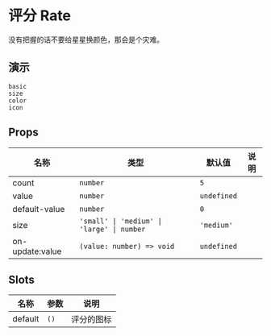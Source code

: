 # 评分 Rate

没有把握的话不要给星星换颜色，那会是个灾难。

## 演示

```demo
basic
size
color
icon
```

## Props

| 名称 | 类型 | 默认值 | 说明 |
| --- | --- | --- | --- |
| count | `number` | `5` |  |
| value | `number` | `undefined` |  |
| default-value | `number` | `0` |  |
| size | `'small' \| 'medium' \| 'large' \| number` | `'medium'` |  |
| on-update:value | `(value: number) => void` | `undefined` |  |

## Slots

| 名称    | 参数 | 说明       |
| ------- | ---- | ---------- |
| default | `()` | 评分的图标 |
